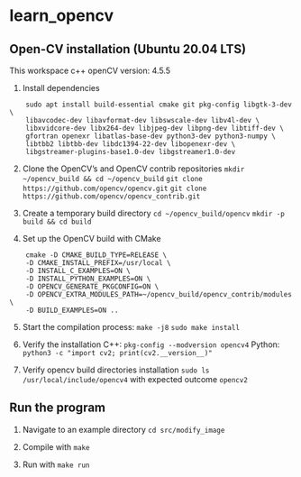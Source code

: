 # learn_opencv

## Open-CV installation (Ubuntu 20.04 LTS)
This workspace c++ openCV version: 4.5.5
1. Install dependencies

```
    sudo apt install build-essential cmake git pkg-config libgtk-3-dev \
    libavcodec-dev libavformat-dev libswscale-dev libv4l-dev \
    libxvidcore-dev libx264-dev libjpeg-dev libpng-dev libtiff-dev \
    gfortran openexr libatlas-base-dev python3-dev python3-numpy \
    libtbb2 libtbb-dev libdc1394-22-dev libopenexr-dev \
    libgstreamer-plugins-base1.0-dev libgstreamer1.0-dev

```

2. Clone the OpenCV’s and OpenCV contrib repositories
```mkdir ~/opencv_build && cd ~/opencv_build```
```git clone https://github.com/opencv/opencv.git```
```git clone https://github.com/opencv/opencv_contrib.git```

3. Create a temporary build directory
```cd ~/opencv_build/opencv```
```mkdir -p build && cd build```

4. Set up the OpenCV build with CMake
```
    cmake -D CMAKE_BUILD_TYPE=RELEASE \
    -D CMAKE_INSTALL_PREFIX=/usr/local \
    -D INSTALL_C_EXAMPLES=ON \
    -D INSTALL_PYTHON_EXAMPLES=ON \
    -D OPENCV_GENERATE_PKGCONFIG=ON \
    -D OPENCV_EXTRA_MODULES_PATH=~/opencv_build/opencv_contrib/modules \
    -D BUILD_EXAMPLES=ON ..
```

5. Start the compilation process:
```make -j8```
```sudo make install```

6. Verify the installation
C++: ```pkg-config --modversion opencv4```
Python: ```python3 -c "import cv2; print(cv2.__version__)"```

7. Verify opencv build directories installation
```sudo ls /usr/local/include/opencv4``` with expected outcome ```opencv2```

## Run the program
1. Navigate to an example directory ```cd src/modify_image```

2. Compile with ```make```

3. Run with ```make run```